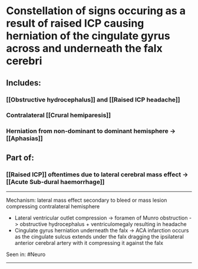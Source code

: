 # Constellation of signs occuring as a result of raised ICP causing herniation of the cingulate gyrus across and underneath the falx cerebri

## Includes: 
### [[Obstructive hydrocephalus]] and [[Raised ICP headache]]
### Contralateral [[Crural hemiparesis]] 
### Herniation from non-dominant to dominant hemisphere -> [[Aphasias]]
## Part of:
### [[Raised ICP]] oftentimes due to lateral cerebral mass effect -> [[Acute Sub-dural haemorrhage]]

---
Mechanism: lateral mass effect secondary to bleed or mass lesion compressing contralateral hemisphere 
- Lateral ventricular outlet compression -> foramen of Munro obstruction -> obstructive hydrocephalus + ventriculomegaly resulting in headache
- Cingulate gyrus herniation underneath the falx -> ACA infarction occurs as the cingulate sulcus extends under the falx dragging the ipsilateral anterior cerebral artery with it compressing it against the falx

Seen in: #Neuro 

---
